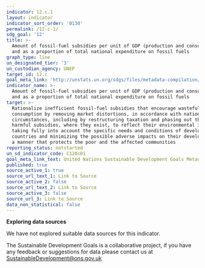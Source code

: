 ```yaml
---
indicator: 12.c.1
layout: indicator
indicator_sort_order: '0130'
permalink: /12-c-1/
sdg_goal: '12'
title: >-
  Amount of fossil-fuel subsidies per unit of GDP (production and consumption)
  and as a proportion of total national expenditure on fossil fuels
graph_type: line
un_designated_tier: '3'
un_custodian_agency: UNEP
target_id: 12.c
goal_meta_link: 'http://unstats.un.org/sdgs/files/metadata-compilation/Metadata-Goal-12.pdf'
indicator_name: >-
  Amount of fossil-fuel subsidies per unit of GDP (production and consumption)
  and as a proportion of total national expenditure on fossil fuels
target: >-
  Rationalize inefficient fossil-fuel subsidies that encourage wasteful
  consumption by removing market distortions, in accordance with national
  circumstances, including by restructuring taxation and phasing out those
  harmful subsidies, where they exist, to reflect their environmental impacts,
  taking fully into account the specific needs and conditions of developing
  countries and minimizing the possible adverse impacts on their development in
  a manner that protects the poor and the affected communities
reporting_status: notstarted
un_sd_indicator_code: C120c01
goal_meta_link_text: United Nations Sustainable Development Goals Metadata (pdf 782kB)
published: true
source_active_1: true
source_url_text_1: Link to Source
source_active_2: false
source_url_text_2: Link to Source
source_active_3: false
source_url_3: Link to Source
data_non_statistical: false
---
```

**Exploring data sources**          

We have not explored suitable data sources for this indicator. 

The Sustainable Development Goals is a collaborative project, if you have any feedback or suggestions for data please contact us at <SustainableDevelopment@ons.gov.uk>
